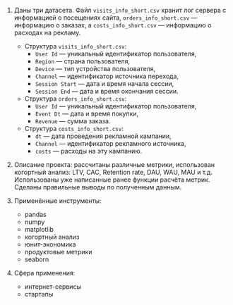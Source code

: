 1.  Даны три датасета. Файл `visits_info_short.csv` хранит лог сервера с информацией о посещениях сайта, `orders_info_short.csv` — информацию о заказах, а `costs_info_short.csv` — информацию о расходах на рекламу.
      - Структура `visits_info_short.csv`:
          - `User Id` — уникальный идентификатор пользователя,
          - `Region` — страна пользователя,
          - `Device` — тип устройства пользователя,
          - `Channel` — идентификатор источника перехода,
          - `Session Start` — дата и время начала сессии,
          - `Session End` — дата и время окончания сессии.
      - Структура `orders_info_short.csv`:
          - `User Id` — уникальный идентификатор пользователя,
          - `Event Dt` — дата и время покупки,
          - `Revenue` — сумма заказа.
      - Структура `costs_info_short.csv`:
          - `dt` — дата проведения рекламной кампании,
          - `Channel` — идентификатор рекламного источника,
          - `costs` — расходы на эту кампанию.


2. Описание проекта: рассчитаны различные метрики, использован когортный анализ: LTV, CAC, Retention rate, DAU, WAU, MAU и т.д. Использованы уже написанные ранее функции расчёта метрик. Сделаны правильные выводы по полученным данным.

3. Применённые инструменты:
    - pandas
    - numpy
    - matplotlib
    - когортный анализ
    - юнит-экономика
    - продуктовые метрики
    - seaborn
4. Сфера применения:
    - интернет-сервисы
    - стартапы
